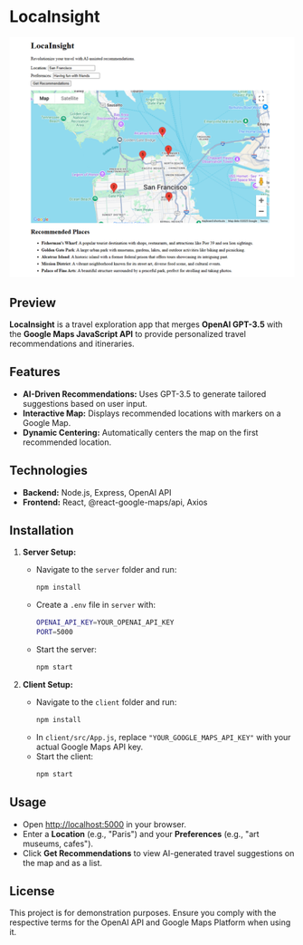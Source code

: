 # LocaInsight

![LocaInsight Screenshot](LocaInsightPreview.png)

## Preview

**LocaInsight** is a travel exploration app that merges **OpenAI GPT-3.5** with the **Google Maps JavaScript API** to provide personalized travel recommendations and itineraries.

## Features
- **AI-Driven Recommendations:** Uses GPT-3.5 to generate tailored suggestions based on user input.
- **Interactive Map:** Displays recommended locations with markers on a Google Map.
- **Dynamic Centering:** Automatically centers the map on the first recommended location.

## Technologies
- **Backend:** Node.js, Express, OpenAI API
- **Frontend:** React, @react-google-maps/api, Axios


## Installation

1. **Server Setup:**
   - Navigate to the `server` folder and run:
     ```bash
     npm install
     ```
   - Create a `.env` file in `server` with:
     ```bash
     OPENAI_API_KEY=YOUR_OPENAI_API_KEY
     PORT=5000
     ```
   - Start the server:
     ```bash
     npm start
     ```

2. **Client Setup:**
   - Navigate to the `client` folder and run:
     ```bash
     npm install
     ```
   - In `client/src/App.js`, replace `"YOUR_GOOGLE_MAPS_API_KEY"` with your actual Google Maps API key.
   - Start the client:
     ```bash
     npm start
     ```

## Usage
- Open [http://localhost:5000](http://localhost:5000) in your browser.
- Enter a **Location** (e.g., "Paris") and your **Preferences** (e.g., "art museums, cafes").
- Click **Get Recommendations** to view AI-generated travel suggestions on the map and as a list.

## License
This project is for demonstration purposes. Ensure you comply with the respective terms for the OpenAI API and Google Maps Platform when using it.
